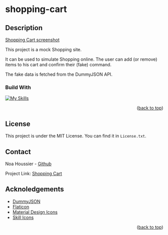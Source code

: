 # shopping-cart

## Description

[Shopping Cart screenshot](./src/assets/images/shopping-cart.png)

This project is a mock Shopping site.

It can be used to simulate Shopping online. The user can add (or remove) items to his cart and confirm their (fake) command.

The fake data is fetched from the DummyJSON API.

### Build With

[![My Skills](https://skillicons.dev/icons?i=react,vite,vitest,js,css,ejs&theme=light)](https://skillicons.dev)

<p align="right">(<a href="#readme-top">back to top</a>)</p>

## License

This project is under the MIT License. You can find it in `License.txt`.

## Contact

Noa Houssier - [Github](https://github.com/NestorNebula)

Project Link: [Shopping Cart](https://github.com/NestorNebula/shopping-cart)

## Acknoledgements

- [DummyJSON](https://dummyjson.com/)
- [Flaticon](https://www.flaticon.com/)
- [Material Design Icons](https://pictogrammers.com/library/mdi/)
- [Skill Icons](https://skillicons.dev/)

<p align="right">(<a href="#readme-top">back to top</a>)</p>
